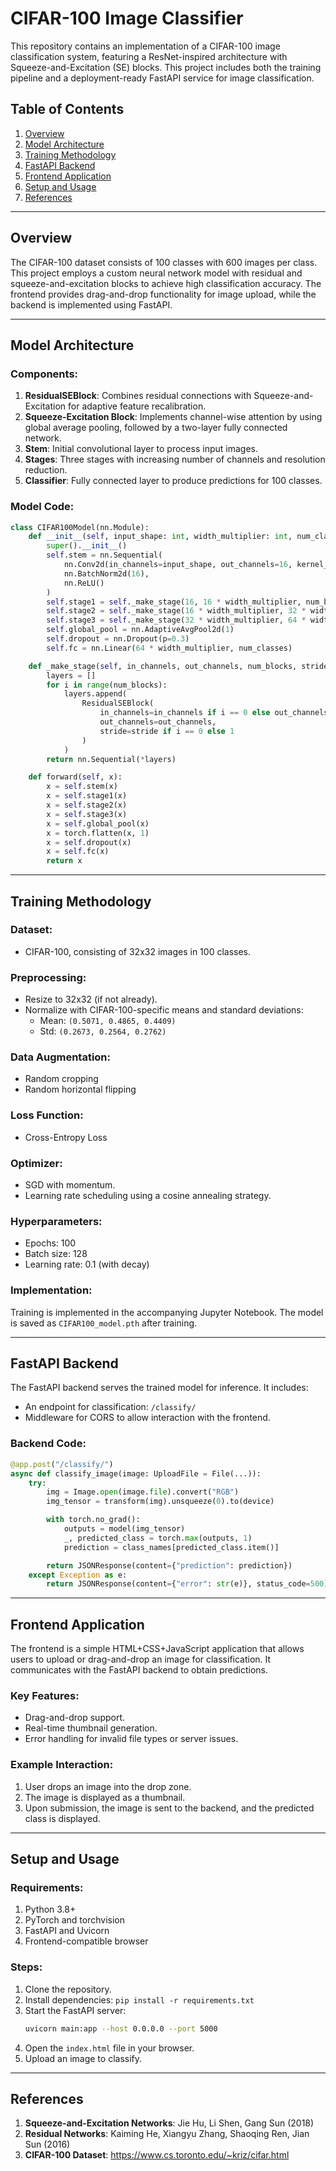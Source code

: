 
# CIFAR-100 Image Classifier

This repository contains an implementation of a CIFAR-100 image classification system, featuring a ResNet-inspired architecture with Squeeze-and-Excitation (SE) blocks. This project includes both the training pipeline and a deployment-ready FastAPI service for image classification.

## Table of Contents
1. [Overview](#overview)
2. [Model Architecture](#model-architecture)
3. [Training Methodology](#training-methodology)
4. [FastAPI Backend](#fastapi-backend)
5. [Frontend Application](#frontend-application)
6. [Setup and Usage](#setup-and-usage)
7. [References](#references)

---

## Overview

The CIFAR-100 dataset consists of 100 classes with 600 images per class. This project employs a custom neural network model with residual and squeeze-and-excitation blocks to achieve high classification accuracy. The frontend provides drag-and-drop functionality for image upload, while the backend is implemented using FastAPI.

---

## Model Architecture

### Components:
1. **ResidualSEBlock**: Combines residual connections with Squeeze-and-Excitation for adaptive feature recalibration.
2. **Squeeze-Excitation Block**: Implements channel-wise attention by using global average pooling, followed by a two-layer fully connected network.
3. **Stem**: Initial convolutional layer to process input images.
4. **Stages**: Three stages with increasing number of channels and resolution reduction.
5. **Classifier**: Fully connected layer to produce predictions for 100 classes.

### Model Code:
```python
class CIFAR100Model(nn.Module):
    def __init__(self, input_shape: int, width_multiplier: int, num_classes: int):
        super().__init__()
        self.stem = nn.Sequential(
            nn.Conv2d(in_channels=input_shape, out_channels=16, kernel_size=3, stride=1, padding=1, bias=False),
            nn.BatchNorm2d(16),
            nn.ReLU()
        )
        self.stage1 = self._make_stage(16, 16 * width_multiplier, num_blocks=2, stride=1)
        self.stage2 = self._make_stage(16 * width_multiplier, 32 * width_multiplier, num_blocks=2, stride=2)
        self.stage3 = self._make_stage(32 * width_multiplier, 64 * width_multiplier, num_blocks=2, stride=2)
        self.global_pool = nn.AdaptiveAvgPool2d(1)
        self.dropout = nn.Dropout(p=0.3)
        self.fc = nn.Linear(64 * width_multiplier, num_classes)

    def _make_stage(self, in_channels, out_channels, num_blocks, stride):
        layers = []
        for i in range(num_blocks):
            layers.append(
                ResidualSEBlock(
                    in_channels=in_channels if i == 0 else out_channels,
                    out_channels=out_channels,
                    stride=stride if i == 0 else 1
                )
            )
        return nn.Sequential(*layers)

    def forward(self, x):
        x = self.stem(x)
        x = self.stage1(x)
        x = self.stage2(x)
        x = self.stage3(x)
        x = self.global_pool(x)
        x = torch.flatten(x, 1)
        x = self.dropout(x)
        x = self.fc(x)
        return x
```

---

## Training Methodology

### Dataset:
- CIFAR-100, consisting of 32x32 images in 100 classes.

### Preprocessing:
- Resize to 32x32 (if not already).
- Normalize with CIFAR-100-specific means and standard deviations:
  - Mean: `(0.5071, 0.4865, 0.4409)`
  - Std: `(0.2673, 0.2564, 0.2762)`

### Data Augmentation:
- Random cropping
- Random horizontal flipping

### Loss Function:
- Cross-Entropy Loss

### Optimizer:
- SGD with momentum.
- Learning rate scheduling using a cosine annealing strategy.

### Hyperparameters:
- Epochs: 100
- Batch size: 128
- Learning rate: 0.1 (with decay)

### Implementation:
Training is implemented in the accompanying Jupyter Notebook. The model is saved as `CIFAR100_model.pth` after training.

---

## FastAPI Backend

The FastAPI backend serves the trained model for inference. It includes:
- An endpoint for classification: `/classify/`
- Middleware for CORS to allow interaction with the frontend.

### Backend Code:
```python
@app.post("/classify/")
async def classify_image(image: UploadFile = File(...)):
    try:
        img = Image.open(image.file).convert("RGB")
        img_tensor = transform(img).unsqueeze(0).to(device)

        with torch.no_grad():
            outputs = model(img_tensor)
            _, predicted_class = torch.max(outputs, 1)
            prediction = class_names[predicted_class.item()]

        return JSONResponse(content={"prediction": prediction})
    except Exception as e:
        return JSONResponse(content={"error": str(e)}, status_code=500)
```

---

## Frontend Application

The frontend is a simple HTML+CSS+JavaScript application that allows users to upload or drag-and-drop an image for classification. It communicates with the FastAPI backend to obtain predictions.

### Key Features:
- Drag-and-drop support.
- Real-time thumbnail generation.
- Error handling for invalid file types or server issues.

### Example Interaction:
1. User drops an image into the drop zone.
2. The image is displayed as a thumbnail.
3. Upon submission, the image is sent to the backend, and the predicted class is displayed.

---

## Setup and Usage

### Requirements:
1. Python 3.8+
2. PyTorch and torchvision
3. FastAPI and Uvicorn
4. Frontend-compatible browser

### Steps:
1. Clone the repository.
2. Install dependencies: `pip install -r requirements.txt`
3. Start the FastAPI server:
   ```bash
   uvicorn main:app --host 0.0.0.0 --port 5000
   ```
4. Open the `index.html` file in your browser.
5. Upload an image to classify.

---

## References
1. **Squeeze-and-Excitation Networks**: Jie Hu, Li Shen, Gang Sun (2018)
2. **Residual Networks**: Kaiming He, Xiangyu Zhang, Shaoqing Ren, Jian Sun (2016)
3. **CIFAR-100 Dataset**: https://www.cs.toronto.edu/~kriz/cifar.html
